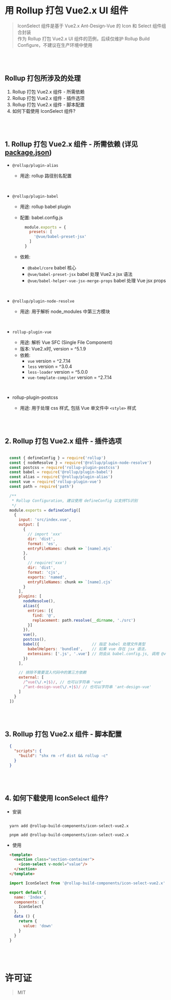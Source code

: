 # 用 Rollup 打包 Vue2.x UI 组件
> IconSelect 组件是基于 Vue2.x Ant-Design-Vue 的 Icon 和 Select 组件组合封装  
> 作为 Rollup 打包 Vue2.x UI 组件的范例，后续仅维护 Rollup Build Configure，不建议在生产环境中使用


<br/>
<br/>


## Rollup 打包所涉及的处理

1. Rollup 打包 Vue2.x 组件 - 所需依赖
2. Rollup 打包 Vue2.x 组件 - 插件选项
3. Rollup 打包 Vue2.x 组件 - 脚本配置
4. 如何下载使用 IconSelect 组件?


<br/>
<br/>


## 1. Rollup 打包 Vue2.x 组件 - 所需依赖 (详见 [package.json](https://github.com/rollup-build-components/icon-select-vue2.x/blob/main/package.json))

- `@rollup/plugin-alias`

    - 用途: rollup 路径别名配置

<br/>

- `@rollup/plugin-babel`

    - 用途: rollup babel plugin

    - 配置: babel.config.js
      ```javascript
        module.exports = {
          presets: [
            '@vue/babel-preset-jsx'
          ]
        }
      ```

    - 依赖:
        - `@babel/core` babel 核心
        - `@vue/babel-preset-jsx` babel 处理 Vue2.x jsx 语法
        - `@vue/babel-helper-vue-jsx-merge-props` babel 处理 Vue jsx props

<br/>

- `@rollup/plugin-node-resolve`

    - 用途: 用于解析 node_modules 中第三方模块

<br/>

- `rollup-plugin-vue`

    - 用途: 解析 Vue SFC (Single File Component)
    - 版本: Vue2.x时, version = ^5.1.9
    - 依赖:
      - `vue` version = ^2.7.14
      - `less` version = ^3.0.4
      - `less-loader` version = ^5.0.0
      - `vue-template-compiler` version = ^2.7.14

<br/>

- rollup-plugin-postcss

    - 用途: 用于处理 css 样式, 包括 Vue 单文件中 `<style>` 样式


<br/>
<br/>


## 2. Rollup 打包 Vue2.x 组件 - 插件选项

  ```javascript

    const { defineConfig } = require('rollup')
    const { nodeResolve } = require('@rollup/plugin-node-resolve')
    const postcss = require('rollup-plugin-postcss')
    const babel = require('@rollup/plugin-babel')
    const alias = require('@rollup/plugin-alias')
    const vue = require('rollup-plugin-vue')
    const path = require('path')

    /**
     * Rollup Configuration, 建议使用 defineConfig 以支持TS识别
     */
    module.exports = defineConfig([
      {
        input: 'src/index.vue',
        output: [
          {
            // import 'xxx'
            dir: 'dist',
            format: 'es',
            entryFileNames: chunk => `[name].mjs`
          },
          {
            // require('xxx')
            dir: 'dist',
            format: 'cjs',
            exports: 'named',
            entryFileNames: chunk => `[name].cjs`
          }
        ],
        plugins: [
          nodeResolve(),
          alias({
            entries: [{
              find: '@',
              replacement: path.resolve(__dirname, './src')
            }]
          }),
          vue(),
          postcss(),
          babel({                       // 指定 babel 处理文件类型
            babelHelpers: 'bundled',    // 如果 vue 存在 jsx 语法，
            extensions: ['.js', '.vue'] // 则会从 babel.config.js, 调用 @vue/babel-preset-jsx 处理
          })
        ],

        // 排除不需要混入代码中的第三方依赖
        external: [
          /^vue(\/.+|$)/, // 也可以字符串 'vue'
          /^ant-design-vue(\/.+|$)/ // 也可以字符串 'ant-design-vue'
        ]
      }
    ])
  ```


<br/>
<br/>


## 3. Rollup 打包 Vue2.x 组件 - 脚本配置

  ```json
    {
      "scripts": {
        "build": "shx rm -rf dist && rollup -c"
      }
    }
  ```


<br/>
<br/>


## 4. 如何下载使用 IconSelect 组件?

  - 安装
  ```shell

    yarn add @rollup-build-components/icon-select-vue2.x

    pnpm add @rollup-build-components/icon-select-vue2.x

  ```

  - 使用
  ```html
    <template>
      <section class="section-container">
        <icon-select v-model="value"/>
      </section>
    </template>
  ```

  ```javascript
    import IconSelect from '@rollup-build-components/icon-select-vue2.x'

    export default {
      name: 'Index',
      components: {
        IconSelect
      },
      data () {
        return {
          value: 'down'
        }
      }
    }
  ```

  
<br/>
<br/>


# 许可证
> MIT
